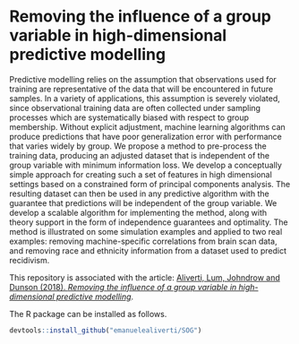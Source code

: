 # Removing the influence of a group variable in high-dimensional predictive modelling


Predictive modelling relies on the assumption that observations used for training are representative of the data that will be encountered in future samples. In a variety of applications, this assumption is severely violated, since observational training data are often collected under sampling processes which are systematically biased with respect to group membership. Without explicit adjustment, machine learning algorithms can produce predictions that have poor generalization error with performance that varies widely by group. We propose a method to pre-process the training data, producing an adjusted dataset that is independent of the group variable with minimum information loss. We develop a conceptually simple approach for creating such a set of features in high dimensional settings based on a constrained form of principal components analysis. The resulting dataset can then be used in any predictive algorithm with the guarantee that predictions will be independent of the group variable. We develop a scalable algorithm for implementing the method, along with theory support in the form of independence guarantees and optimality. The method is illustrated on some simulation examples and applied to two real examples: removing machine-specific correlations from brain scan data, and removing race and ethnicity information from a dataset used to predict recidivism.

This repository is associated with the article: [Aliverti, Lum, Johndrow and Dunson (2018). *Removing the influence of a group variable in high-dimensional predictive modelling*](https://arxiv.org/abs/1810.08255).

The R package can be installed as follows.

```R
devtools::install_github("emanuelealiverti/SOG")
```
